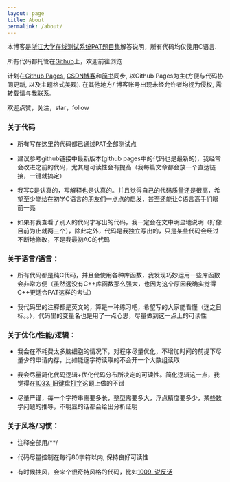 ```yaml
---
layout: page
title: About
permalink: /about/
---
```


本博客是[浙江大学在线测试系统PAT题目集][PAT]解答说明，所有代码均仅使用C语言.

所有代码都托管在[Github][]上，欢迎前往浏览

计划在[Github Pages][gh-pages], [CSDN博客][CSDN]和[简书][Jianshu]同步, 以Github
Pages为主(方便与代码协同更新, 以及主题格式美观). 在其他地方/
博客账号出现未经允许者均视为侵权, 需转载请与我联系.

欢迎点赞，关注，star，follow

### 关于代码

- 所有写在这里的代码都已通过PAT全部测试点

- 建议参考github链接中最新版本(github pages中的代码也是最新的)，我经常会改进之前的代码，尤其是可读性会有提高（我每篇文章都会放一个直达链接，一键就搞定）

- 我写C是认真的，写解释也是认真的。并且觉得自己的代码质量还是很高，希望至少能给在初学C语言的朋友们一点点的启发，甚至还能让C语言高手们眼前一亮

- 如果有我查看了别人的代码才写出的代码，我一定会在文中明显地说明（好像目前为止就两三个），除此之外，代码是我独立写出的，只是某些代码会经过不断地修改，不是我最初AC的代码

### 关于语言/语言：

- 所有代码都是纯C代码，并且会使用各种库函数，我发现巧妙运用一些库函数会非常方便（虽然远没有C++库函数那么强大，也因为这个原因我确实觉得C++更适合PAT这样的考试）

- 我代码里的注释都是英文的，算是一种练习吧，希望写的大家能看懂（迷之目标。。），代码里的变量名也是用了一点心思，尽量做到这一点上的可读性

### 关于优化/性能/逻辑：

- 我会在不耗费太多脑细胞的情况下，对程序尽量优化，不增加时间的前提下尽量少的申请内存，比如能逐字符读取的不会开一个大数组读取

- 我会尽量简化代码逻辑+优化代码分布所决定的可读性。简化逻辑这一点，我觉得在[1033. 旧键盘打字](https://oliverlew.github.io/PAT/Basic/1033.html)这题上做的不错

- 尽量严谨，每一个字符串需要多长，整型需要多大，浮点精度要多少，某些数学问题的推导，不明显的话都会给出分析证明

### 关于风格/习惯：

- 注释全部用/**/

- 代码尽量控制在每行80字符以内, 保持良好可读性

- 有时候抽风，会来个很奇特风格的代码，比如[1009. 说反话](https://oliverlew.github.io/PAT/Basic/1009.html)

[PAT]: https://pintia.cn/problem-sets
[Github]: https://github.com/OliverLew/PAT
[gh-pages]: https://oliverlew.github.io/PAT/
[CSDN]: https://blog.csdn.net/Oliver__Lew
[Jianshu]: https://www.jianshu.com/u/6d7ea07c8f6e
